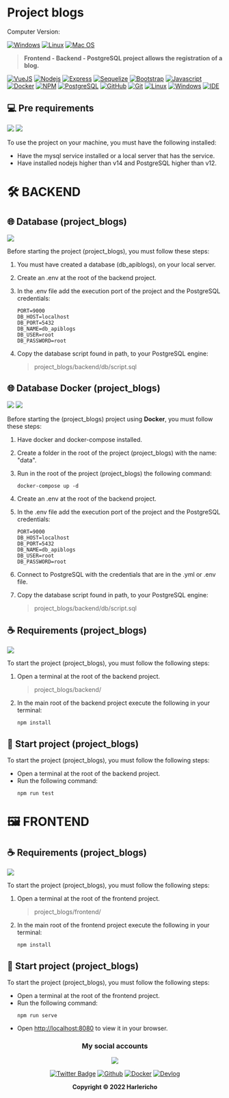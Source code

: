 # Project blogs

Computer Version:

[![Windows](https://img.shields.io/badge/Windows-0078D6?style=for-the-badge&logo=windows&logoColor=white)](https://www.microsoft.com/es-es/windows/windows-11?r=1)
[![Linux](https://img.shields.io/badge/Linux-FF6600?style=for-the-badge&logo=linux&logoColor=white)](https://ubuntu.com/)
[![Mac OS](https://img.shields.io/badge/mac%20os-000000?style=for-the-badge&logo=macos&logoColor=F0F0F0)](https://www.apple.com/la/mac/)

> <strong> Frontend - Backend - PostgreSQL project allows the registration of a blog.</strong>

[![VueJS](https://img.shields.io/badge/Vue.js-35495E?style=for-the-badge&logo=vue.js&logoColor=4FC08D)](https://cli.vuejs.org/)
[![Nodejs](https://img.shields.io/badge/Node.js-339933?style=for-the-badge&logo=nodedotjs&logoColor=white)](https://nodejs.org/es/)
[![Express](https://img.shields.io/badge/Express.js-404D59?style=for-the-badge&logo=express)](https://expressjs.com/es/)
[![Sequelize](https://img.shields.io/badge/Sequelize-52B0E7?style=for-the-badge&logo=Sequelize&logoColor=white)](https://sequelize.org/)
[![Bootstrap](https://img.shields.io/badge/Bootstrap-563D7C?style=for-the-badge&logo=bootstrap&logoColor=white)](https://getbootstrap.com/)
[![Javascript](https://img.shields.io/badge/JavaScript-323330?style=for-the-badge&logo=javascript&logoColor=F7DF1E)](https://www.javascript.com/)
[![Docker](https://img.shields.io/badge/Docker-2496ED?style=for-the-badge&logo=docker&logoColor=white)](https://www.docker.com/)
[![NPM](https://img.shields.io/badge/npm-CB3837?style=for-the-badge&logo=npm&logoColor=white)](https://www.npmjs.com/)
[![PostgreSQL](https://img.shields.io/badge/PostgreSQL-316192?style=for-the-badge&logo=postgresql&logoColor=white)](https://www.postgresql.org/)
[![GitHub](https://img.shields.io/badge/GitHub-100000?style=for-the-badge&logo=github&logoColor=white)](https://github.com/)
[![Git](https://img.shields.io/badge/Git-E34F26?style=for-the-badge&logo=git&logoColor=white)](https://git-scm.com/)
[![Linux](https://img.shields.io/badge/Linux-FF6600?style=for-the-badge&logo=linux&logoColor=white)](https://www.linux.org/)
[![Windows](https://img.shields.io/badge/Windows-017AD7?style=for-the-badge&logo=windows&logoColor=white)](https://www.microsoft.com/es-es/windows/windows-11?r=1)
[![IDE](https://img.shields.io/badge/Visual_studio_code-0078D4?style=for-the-badge&logo=visual%20studio%20code&logoColor=white)](https://code.visualstudio.com/)

## 💻 Pre requirements

<img src="https://img.shields.io/badge/Node.js-339933?style=for-the-badge&logo=nodedotjs&logoColor=white" />
<img src="https://img.shields.io/badge/PostgreSQL-316192?style=for-the-badge&logo=postgresql&logoColor=white" />

To use the project on your machine, you must have the following installed:

- Have the mysql service installed or a local server that has the service.
- Have installed nodejs higher than v14 and PostgreSQL higher than v12.

# 🛠️ BACKEND

## 🌐 Database (project_blogs)

<img src="https://img.shields.io/badge/PostgreSQL-316192?style=for-the-badge&logo=postgresql&logoColor=white" />

Before starting the project (project_blogs), you must follow these steps:

1. You must have created a database (db_apiblogs), on your local server.
2. Create an .env at the root of the backend project.
3. In the .env file add the execution port of the project and the PostgreSQL credentials:

   ```
   PORT=9000
   DB_HOST=localhost
   DB_PORT=5432
   DB_NAME=db_apiblogs
   DB_USER=root
   DB_PASSWORD=root
   ```

4. Copy the database script found in path, to your PostgreSQL engine:

   > project_blogs/backend/db/script.sql

## 🌐 Database Docker (project_blogs)

<img src="https://img.shields.io/badge/Docker-2496ED?style=for-the-badge&logo=docker&logoColor=white" />
<img src="https://img.shields.io/badge/PostgreSQL-316192?style=for-the-badge&logo=postgresql&logoColor=white" />

Before starting the (project_blogs) project using <strong>Docker</strong>, you must follow these steps:

1. Have docker and docker-compose installed.
2. Create a folder in the root of the project (project_blogs) with the name: "data".
3. Run in the root of the project (project_blogs) the following command:

   ```
   docker-compose up -d
   ```

4. Create an .env at the root of the backend project.
5. In the .env file add the execution port of the project and the PostgreSQL credentials:

   ```
   PORT=9000
   DB_HOST=localhost
   DB_PORT=5432
   DB_NAME=db_apiblogs
   DB_USER=root
   DB_PASSWORD=root
   ```

6. Connect to PostgreSQL with the credentials that are in the .yml or .env file.
7. Copy the database script found in path, to your PostgreSQL engine:

   > project_blogs/backend/db/script.sql

## ☕ Requirements (project_blogs)

<img src="https://img.shields.io/badge/Node.js-339933?style=for-the-badge&logo=nodedotjs&logoColor=white" />

To start the project (project_blogs), you must follow the following steps:

1. Open a terminal at the root of the backend project.
   > project_blogs/backend/
2. In the main root of the backend project execute the following in your terminal:
   ```
   npm install
   ```

## 🚀 Start project (project_blogs)

To start the project (project_blogs), you must follow the following steps:

- Open a terminal at the root of the backend project.
- Run the following command:
  ```
  npm run test
  ```

# 🖼️ FRONTEND

## ☕ Requirements (project_blogs)

<img src="https://img.shields.io/badge/Vue.js-35495E?style=for-the-badge&logo=vue.js&logoColor=4FC08D" />

To start the project (project_blogs), you must follow the following steps:

1. Open a terminal at the root of the frontend project.
   > project_blogs/frontend/
2. In the main root of the frontend project execute the following in your terminal:
   ```
   npm install
   ```

## 🚀 Start project (project_blogs)

To start the project (project_blogs), you must follow the following steps:

- Open a terminal at the root of the frontend project.
- Run the following command:
  ```
  npm run serve
  ```
- Open [http://localhost:8080](http://localhost:8080) to view it in your browser.

<div align="center">

### My social accounts

![](https://avatars.githubusercontent.com/u/42042270?s=48&v=4)

[![Twitter Badge](https://img.shields.io/badge/Twitter-1DA1F2?style=for-the-badge&logo=twitter&logoColor=white)](https://twitter.com/harlericho)
[![Github](https://img.shields.io/badge/GitHub-100000?style=for-the-badge&logo=github&logoColor=white)](https://github.com/harlericho)
[![Docker](https://img.shields.io/badge/Docker-2496ED?style=for-the-badge&logo=docker&logoColor=white)](https://hub.docker.com/u/harlericho)
[![Devlog](https://img.shields.io/badge/dev.to-0A0A0A?style=for-the-badge&logo=dev.to&logoColor=white)](https://harlericho.tech)

</div>

<p align="center"><strong>Copyright © 2022 Harlericho</strong></p>

